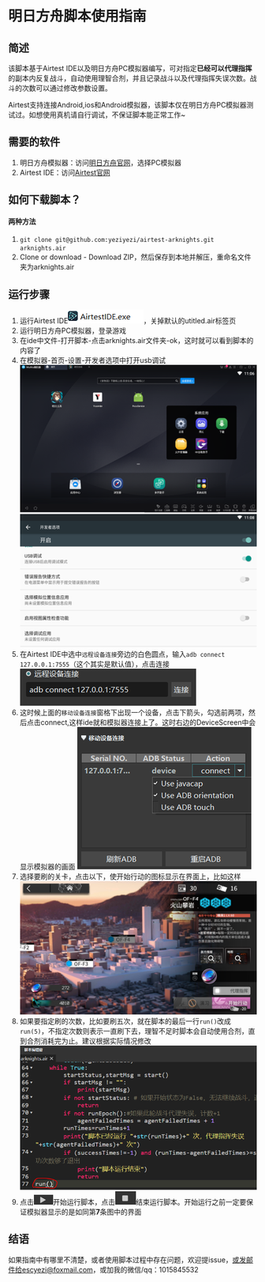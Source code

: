 # 明日方舟脚本使用指南
## 简述
该脚本基于Airtest IDE以及明日方舟PC模拟器编写，可对指定**已经可以代理指挥**的副本内反复战斗，自动使用理智合剂，并且记录战斗以及代理指挥失误次数。战斗的次数可以通过修改参数设置。

Airtest支持连接Android,ios和Android模拟器，该脚本仅在明日方舟PC模拟器测试过。如想使用真机请自行调试，不保证脚本能正常工作~
## 需要的软件
1. 明日方舟模拟器：访问[明日方舟官网](https://ak.hypergryph.com/index)，选择PC模拟器
2. Airtest IDE：访问[Airtest官网](http://airtest.netease.com/)
## 如何下载脚本？
#### 两种方法
1. ```git clone git@github.com:yeziyezi/airtest-arknights.git arknights.air```
2. Clone or download - Download ZIP，然后保存到本地并解压，重命名文件夹为arknights.air 
## 运行步骤
1. 运行Airtest IDE![airtest-ide](readme-images/run-airtest.png)，关掉默认的utitled.air标签页
2. 运行明日方舟PC模拟器，登录游戏
3. 在ide中文件-打开脚本-点击arknights.air文件夹-ok，这时就可以看到脚本的内容了
4. 在模拟器-首页-设置-开发者选项中打开usb调试
![sys-setting](readme-images/sys-setting.png)
![open-usb-debug](readme-images/open-usb-debug.png)
5. 在Airtest IDE中选中```远程设备连接```旁边的白色圆点，输入```adb connect 127.0.0.1:7555```（这个其实是默认值），点击连接![remote-connect](readme-images/remote-connect.png)
6. 这时候上面的```移动设备连接```窗格下出现一个设备，点击下箭头，勾选前两项，然后点击connect,这样ide就和模拟器连接上了。这时右边的DeviceScreen中会显示模拟器的画面
![connect-adb](readme-images/connect-adb.png)
7. 选择要刷的关卡，点击以下，使开始行动的图标显示在界面上，比如这样
![readyToFight](readme-images/readyToFight.png)
8. 如果要指定刷的次数，比如要刷五次，就在脚本的最后一行```run()```改成```run(5)```，不指定次数则表示一直刷下去，理智不足时脚本会自动使用合剂，直到合剂消耗完为止。建议根据实际情况修改
![run-alter](readme-images/run-alter.png)
9. 点击![start](readme-images/start.png)开始运行脚本，点击![stop](readme-images/stop.png)结束运行脚本。开始运行之前一定要保证模拟器显示的是如同第**7**条图中的界面


## 结语
如果指南中有哪里不清楚，或者使用脚本过程中存在问题，欢迎提issue，或发邮件给escyezi@foxmail.com，或加我的微信/qq：1015845532
